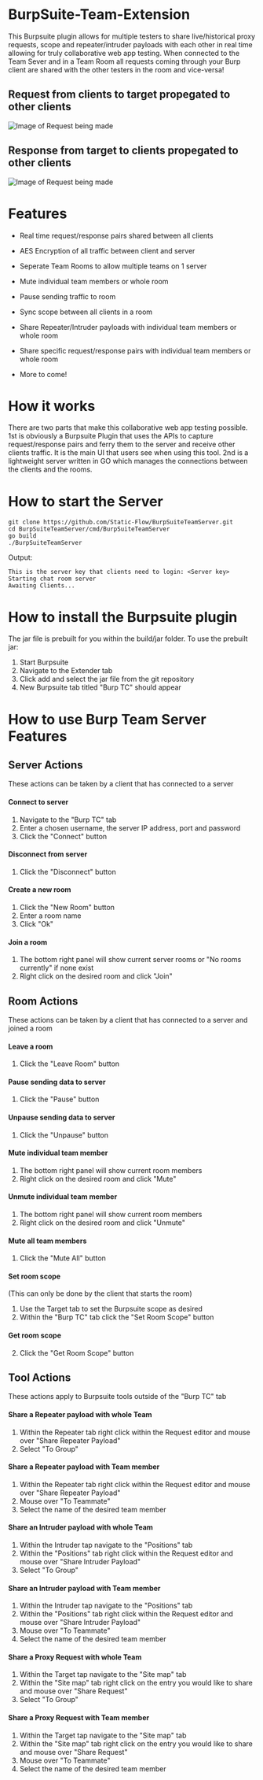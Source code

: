 # BurpSuite-Team-Extension

This Burpsuite plugin allows for multiple testers to share live/historical proxy requests, scope and repeater/intruder payloads with each other in real time allowing for truly collaborative web app testing. When connected to the Team Sever and in a Team Room all requests coming through your Burp client are shared with the other testers in the room and vice-versa!

## Request from clients to target propegated to other clients
![Image of Request being made](https://github.com/Static-Flow/BurpSuite-Team-Extension/blob/master/images/request.png)

## Response from target to clients propegated to other clients
![Image of Request being made](https://github.com/Static-Flow/BurpSuite-Team-Extension/blob/master/images/response.png)

# Features

 + Real time request/response pairs shared between all clients
 
 + AES Encryption of all traffic between client and server
 
 + Seperate Team Rooms to allow multiple teams on 1 server
 
 + Mute individual team members or whole room
 
 + Pause sending traffic to room
 
 + Sync scope between all clients in a room
 
 + Share Repeater/Intruder payloads with individual team members or whole room 
 
 + Share specific request/response pairs with individual team members or whole room 

 + More to come!
 
# How it works

There are two parts that make this collaborative web app testing possible. 1st is obviously a Burpsuite Plugin that uses the APIs to capture request/response pairs and ferry them to the server and receive other clients traffic. It is the main UI that users see when using this tool. 2nd is a lightweight server written in GO which manages the connections between the clients and the rooms.

# How to start the Server

```
git clone https://github.com/Static-Flow/BurpSuiteTeamServer.git
cd BurpSuiteTeamServer/cmd/BurpSuiteTeamServer
go build
./BurpSuiteTeamServer
```
Output:
```
This is the server key that clients need to login: <Server key>
Starting chat room server
Awaiting Clients...
```

# How to install the Burpsuite plugin

The jar file is prebuilt for you within the build/jar folder. To use the prebuilt jar:
 1. Start Burpsuite 
 2. Navigate to the Extender tab
 3. Click add and select the jar file from the git repository
 4. New Burpsuite tab titled "Burp TC" should appear
 
# How to use Burp Team Server Features
 ## Server Actions 
  These actions can be taken by a client that has connected to a server
  
  #### Connect to server
  1. Navigate to the "Burp TC" tab
  2. Enter a chosen username, the server IP address, port and password
  3. Click the "Connect" button

  #### Disconnect from server
  1. Click the "Disconnect" button

  #### Create a new room
  1. Click the "New Room" button
  2. Enter a room name
  3. Click "Ok"

  #### Join a room
  1. The bottom right panel will show current server rooms or "No rooms currently" if none exist
  2. Right click on the desired room and click "Join"
  
 ## Room Actions
  These actions can be taken by a client that has connected to a server and joined a room
  
  #### Leave a room
  1. Click the "Leave Room" button

  #### Pause sending data to server
  1. Click the "Pause" button

  #### Unpause sending data to server
  1. Click the "Unpause" button

  #### Mute individual team member
  1. The bottom right panel will show current room members
  2. Right click on the desired room and click "Mute"
  
  #### Unmute individual team member
  1. The bottom right panel will show current room members
  2. Right click on the desired room and click "Unmute"
 
  #### Mute all team members
  1. Click the "Mute All" button
  
  #### Set room scope
  (This can only be done by the client that starts the room)
  1. Use the Target tab to set the Burpsuite scope as desired
  2. Within the "Burp TC" tab click the "Set Room Scope" button
  
  #### Get room scope
  2. Click the "Get Room Scope" button
 ## Tool Actions
  These actions apply to Burpsuite tools outside of the "Burp TC" tab
  
  #### Share a Repeater payload with whole Team
  1. Within the Repeater tab right click within the Request editor and mouse over "Share Repeater Payload"
  2. Select "To Group"
  
  #### Share a Repeater payload with Team member
  1. Within the Repeater tab right click within the Request editor and mouse over "Share Repeater Payload"
  2. Mouse over "To Teammate"
  3. Select the name of the desired team member
  
  #### Share an Intruder payload with whole Team
  1. Within the Intruder tap navigate to the "Positions" tab
  2. Within the "Positions" tab right click within the Request editor and mouse over "Share Intruder Payload"
  3. Select "To Group"
  
  #### Share an Intruder payload with Team member
  1. Within the Intruder tap navigate to the "Positions" tab
  2. Within the "Positions" tab right click within the Request editor and mouse over "Share Intruder Payload"
  3. Mouse over "To Teammate"
  4. Select the name of the desired team member
  
  #### Share a Proxy Request with whole Team
  1. Within the Target tap navigate to the "Site map" tab
  2. Within the "Site map" tab right click on the entry you would like to share and mouse over "Share Request"
  3. Select "To Group"
  
  #### Share a Proxy Request with Team member
  1. Within the Target tap navigate to the "Site map" tab
  2. Within the "Site map" tab right click on the entry you would like to share and mouse over "Share Request"
  3. Mouse over "To Teammate"
  4. Select the name of the desired team member
